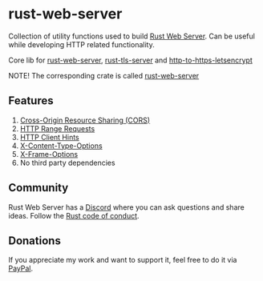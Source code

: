 # rust-web-server

Collection of utility functions used to build [Rust Web Server](https://github.com/bohdaq/rust-web-server). Can be useful while developing HTTP related functionality.

Core lib for [rust-web-server](https://github.com/bohdaq/rust-web-server), [rust-tls-server](https://github.com/bohdaq/rust-tls-server) and [http-to-https-letsencrypt](https://github.com/bohdaq/rust-http-to-https-letsencrypt-acme)

NOTE! The corresponding crate is called [rust-web-server](https://crates.io/crates/rust-web-server)

## Features
1. [Cross-Origin Resource Sharing (CORS)](https://developer.mozilla.org/en-US/docs/Web/HTTP/CORS)
1. [HTTP Range Requests](https://developer.mozilla.org/en-US/docs/Web/HTTP/Range_requests)
1. [HTTP Client Hints](https://developer.mozilla.org/en-US/docs/Web/HTTP/Client_hints)
1. [X-Content-Type-Options](https://developer.mozilla.org/en-US/docs/Web/HTTP/Headers/X-Content-Type-Options)
1. [X-Frame-Options](https://developer.mozilla.org/en-US/docs/Web/HTTP/Headers/X-Frame-Options)
1. No third party dependencies


## Community
Rust Web Server has a [Discord](https://discord.gg/zaErjtr5Dm) where you can ask questions and share ideas. Follow the [Rust code of conduct](https://www.rust-lang.org/policies/code-of-conduct).

## Donations
If you appreciate my work and want to support it, feel free to do it via [PayPal](https://www.paypal.com/donate/?hosted_button_id=7J69SYZWSP6HJ).

